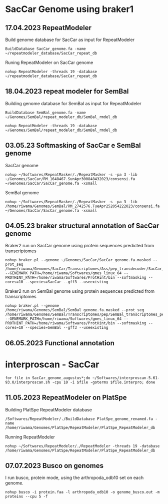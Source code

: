# SacCar Genome using braker1

## 17.04.2023 RepeatModeler

Build genome database for SacCar as input for RepeatModeler
```
BuildDatabase SacCar_genome.fa -name ~/repeatmodeler_database/SacCar_repeat_db
```

Runing RepeatModeler on SacCar genome 
```
nohup RepeatModeler -threads 19 -database ~/repeatmodeler_database/SacCar_repeat_db
```

## 18.04.2023 repeat modeler for SemBal

Building genome database for SemBal as input for RepeatModeler
```
BuildDatabase SemBal_genome.fa -name ~/Genomes/SemBal/repeat_modeler_db/SemBal_rmdel_db
```

```
nohup RepeatModeler -threads 19 -database ~/Genomes/SemBal/repeat_modeler_db/SemBal_rmdel_db
```

## 03.05.23 Softmasking of SacCar e SemBal genome

SacCar genome

```
nohup ~/Softwares/RepeatMasker/./RepeatMasker -s -pa 3 -lib ~/Genomes/SacCar/RM_1648467.SunApr300848432023/consensi.fa ~/Genomes/SacCar/SacCar_genome.fa -xsmall
```

SemBal genome

```
nohup ~/Softwares/RepeatMasker/./RepeatMasker -s -pa 3 -lib /home/riwama/Genomes/SemBal/RM_2742576.TueApr252054222023/consensi.fa ~/Genomes/SacCar/SacCar_genome.fa -xsmall
```

## 04.05.23 braker structural annotation of SacCar genome

Braker2 run on SacCar genome using protein sequences predicted from transcriptomes
```
nohup braker.pl --genome ~/Genomes/SacCar/SacCar_genome.fa.masked --prot_seq /home/riwama/Genomes/SacCar/Transcriptomes/Ass/pep_transdecoder/SacCar_proteome_conc.pep --GENEMARK_PATH=/home/riwama/Softwares/gmes_linux_64 --PROTHINT_PATH=/home/riwama/Softwares/ProtHint/bin --softmasking --cores=10 --species=SacCar --gff3 --useexisting
```

Braker2 run on SemBal genome using protein sequences predicted from transcriptomes
```
nohup braker.pl --genome /home/riwama/Genomes/SemBal/SemBal_genome.fa.masked --prot_seq /home/riwama/Genomes/SemBal/Transcriptomes/pep/SemBal_transcriptomes_pep_conc.fa --GENEMARK_PATH=/home/riwama/Softwares/gmes_linux_64 --PROTHINT_PATH=/home/riwama/Softwares/ProtHint/bin --softmasking --cores=10 --species=SemBal --gff3 --useexisting
```

## 06.05.2023 Functional annotation

# interproscan - SacCar
```
for file in SacCar_genome_augustus*;do ~/Softwares/interproscan-5.61-93.0/interproscan.sh -cpu 10 -i $file -goterms $file.interpro; done
```



## 11.05.2023 RepeatModeler on PlatSpe

Building PlatSpe RepeatModeler database
```
/Softwares/RepeatModeler/./BuildDatabase PlatSpe_genome_renamed.fa -name /home/riwama/Genomes/PlatSpe/RepeatModeler/PlatSpe_RepeatModeler_db
```

Running RepeatModeler
```
nohup ~/Softwares/RepeatModeler/./RepeatModeler -threads 19 -database /home/riwama/Genomes/PlatSpe/RepeatModeler/PlatSpe_RepeatModeler_db
```

## 07.07.2023 Busco on genomes

I run busco, protein mode, using the arthropoda_odb10 set on each genome.

```
nohup busco -i protein.faa -l arthropoda_odb10 -o genome_busco.out -m proteins --cpu 5 -f
```






